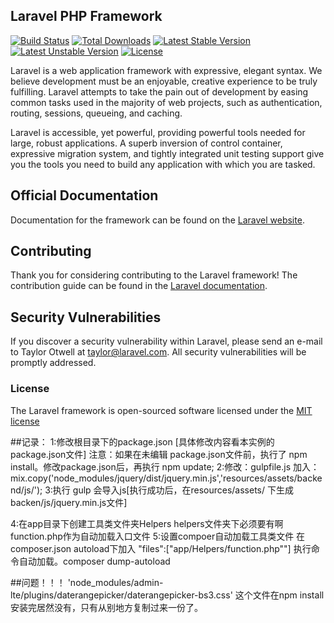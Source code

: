 ## Laravel PHP Framework

[![Build Status](https://travis-ci.org/laravel/framework.svg)](https://travis-ci.org/laravel/framework)
[![Total Downloads](https://poser.pugx.org/laravel/framework/d/total.svg)](https://packagist.org/packages/laravel/framework)
[![Latest Stable Version](https://poser.pugx.org/laravel/framework/v/stable.svg)](https://packagist.org/packages/laravel/framework)
[![Latest Unstable Version](https://poser.pugx.org/laravel/framework/v/unstable.svg)](https://packagist.org/packages/laravel/framework)
[![License](https://poser.pugx.org/laravel/framework/license.svg)](https://packagist.org/packages/laravel/framework)

Laravel is a web application framework with expressive, elegant syntax. We believe development must be an enjoyable, creative experience to be truly fulfilling. Laravel attempts to take the pain out of development by easing common tasks used in the majority of web projects, such as authentication, routing, sessions, queueing, and caching.

Laravel is accessible, yet powerful, providing powerful tools needed for large, robust applications. A superb inversion of control container, expressive migration system, and tightly integrated unit testing support give you the tools you need to build any application with which you are tasked.

## Official Documentation

Documentation for the framework can be found on the [Laravel website](http://laravel.com/docs).

## Contributing

Thank you for considering contributing to the Laravel framework! The contribution guide can be found in the [Laravel documentation](http://laravel.com/docs/contributions).

## Security Vulnerabilities

If you discover a security vulnerability within Laravel, please send an e-mail to Taylor Otwell at taylor@laravel.com. All security vulnerabilities will be promptly addressed.

### License

The Laravel framework is open-sourced software licensed under the [MIT license](http://opensource.org/licenses/MIT)


##记录：
1:修改根目录下的package.json [具体修改内容看本实例的package.json文件]
    注意：如果在未编辑 package.json文件前，执行了 npm install。修改package.json后，再执行 npm update;
2:修改：gulpfile.js 
    加入：mix.copy('node_modules/jquery/dist/jquery.min.js','resources/assets/backend/js/');
3:执行 gulp   会导入js[执行成功后，在resources/assets/ 下生成 backen/js/jquery.min.js文件]

4:在app目录下创建工具类文件夹Helpers
    helpers文件夹下必须要有啊function.php作为自动加载入口文件
5:设置compoer自动加载工具类文件
    在composer.json autoload下加入 "files":["app/Helpers/function.php""]
    执行命令自动加载。composer dump-autoload
    
    
##问题！！！
'node_modules/admin-lte/plugins/daterangepicker/daterangepicker-bs3.css'
这个文件在npm install 安装完居然没有，只有从别地方复制过来一份了。